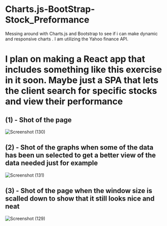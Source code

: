 # Charts.js-BootStrap-Stock_Preformance
 Messing around with Charts.js and Bootstrap to see if i can make dynamic and responsive charts . I am utilizing the Yahoo finance API.
 
 # I plan on making a React app that includes something like this exercise in it soon. Maybe just a SPA that lets the client search for specific stocks and view their performance
 
## (1) - Shot of the page
![Screenshot (130)](https://user-images.githubusercontent.com/53095806/113653513-f9b13100-9663-11eb-9dae-0a25096ef5dc.png)

## (2) - Shot of the graphs when some of the data has been un selected to get a better view of the data needed just for example
![Screenshot (131)](https://user-images.githubusercontent.com/53095806/113653516-fb7af480-9663-11eb-88b7-ad02fa9c9950.png)

## (3) - Shot of the page when the window size is scalled down to show that it still looks nice and neat
![Screenshot (129)](https://user-images.githubusercontent.com/53095806/113653517-fc138b00-9663-11eb-9ae5-73543c0c667d.png)

